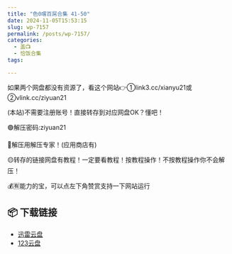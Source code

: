 ```yaml
---
title: "色0嚐百屌合集 41-50"
date: 2024-11-05T15:53:15
slug: wp-7157
permalink: /posts/wp-7157/
categories:
  - 盖📺
  - 恰饭合集
tags:

---
```


如果两个网盘都没有资源了，看这个网站👉①link3.cc/xianyu21或②vlink.cc/ziyuan21

(本站)不需要注册账号！直接转存到对应网盘OK？懂吧！

🟢解压密码:ziyuan21

🔵解压用解压专家！(应用商店有)

🟡转存的链接网盘有教程！一定要看教程！按教程操作！不按教程操作你不会解压！

💰🈶能力的宝，可以点左下角赞赏支持一下网站运行

## 📦 下载链接
- [迅雷云盘](https://blziyuan21.com/pay-download/7157?key=e1aff72f2b&down_id=0)
- [123云盘](https://blziyuan21.com/pay-download/7157?key=e1aff72f2b&down_id=1)

